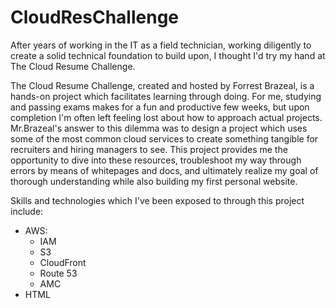 # CloudResChallenge

After years of working in the IT as a field technician, working diligently to create a solid technical foundation to build upon, I thought I'd try my hand at The Cloud Resume Challenge. 

The Cloud Resume Challenge, created and hosted by Forrest Brazeal, is a hands-on project which facilitates learning through doing. For me, studying and passing exams makes for a fun and productive few weeks, but upon completion I'm often left feeling lost about how to approach actual projects. Mr.Brazeal's answer to this dilemma was to design a project which uses some of the most common cloud services to create something tangible for recruiters and hiring managers to see.
This project provides me the opportunity to dive into these resources, troubleshoot my way through errors by means of whitepages and docs, and ultimately realize my goal of thorough understanding while also building my first personal website.

Skills and technologies which I've been exposed to through this project include:
- AWS:
    - IAM
    - S3
    - CloudFront
    - Route 53
    - AMC
- HTML
    
